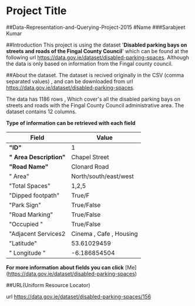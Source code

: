 # Project Title
##Data-Representation-and-Querying-Project-2015
#Name
###Sarabjeet Kumar

##Introduction
This project is using the dataset '**Disabled parking bays on streets and roads of the Fingal County Council**' which can be found at the following url https://data.gov.ie/dataset/disabled-parking-spaces. Although the data is only based on information from the Fingal county council.

##About the dataset.
The dataset is recived originally in the CSV (comma separated values) , and can be downloaded from url https://data.gov.ie/dataset/disabled-parking-spaces.

The data has 1186 rows , Which cover's all the disabled parking bays on streets and roads with the Fingal County Council administrative area. The dataset contains 12 columns.

**Type of information can be retrieved with each field**

Field | Value
------|--------
**"ID"**   |  1
**" Area Description"**  |  Chapel Street
**"Road Name"**   |  Clonard Road 
" Area"   |  North/south/east/west
"Total Spaces"  | 1,2,5
"Dipped footpath"   | True/F
"Park Sign"  |  True/False
"Road Marking"   |  True/False
"Occupied "  | True/False
"Adjacent Services2  | Cinema , Cafe , Housing
"Latitude"  | 53.61029459
" Longitude "  | -6.186854504

**For more information about fields you can click**  [Me] (https://data.gov.ie/dataset/disabled-parking-spaces)

##URL(Uniform Resource Locator)

url https://data.gov.ie/dataset/disabled-parking-spaces/156




  



